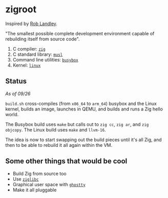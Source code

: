 # zigroot

Inspired by [Rob Landley][rob].

"The smallest possible complete development environment capable of rebuilding
itself from source code".

1. C compiler: [`zig`][zig]
2. C standard library: [`musl`][musl]
3. Command line utilities: [`busybox`][busybox]
4. Kernel: [`linux`][linux]

## Status

*As of 09/26*

`build.sh` cross-compiles (from `x86_64` to `arm_64`) busybox and the Linux
kernel, builds an image, launches in QEMU, and builds and runs a Zig hello
world.

The Busybox build uses `make` but calls out to `zig cc`, `zig ar`, and `zig
objcopy`. The Linux build uses `make` and `llvm-16`. 

The idea is now to start swapping out the build pieces until it's all Zig, and
then to be able to rebuild it all again within the VM.

## Some other things that would be cool

* Build Zig from source too
* Use [`ziglibc`][ziglibc]
* Graphical user space with [`ghostty`][ghostty]
* Make it all pluggable

[rob]: https://www.landley.net
[ziglibc]: https://github.com/marler8997/ziglibc
[zig]: https://github.com/ziglang/zig
[busybox]: https://www.busybox.net
[linux]: https://github.com/torvalds/linux
[ghostty]: https://mitchellh.com/ghostty
[musl]: https://musl.libc.org
